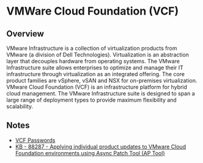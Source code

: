 # VMWare Cloud Foundation (VCF)

## Overview

VMware Infrastructure is a collection of virtualization products from VMware (a division of Dell Technologies). Virtualization is an abstraction layer that decouples hardware from operating systems. The VMware Infrastructure suite allows enterprises to optimize and manage their IT infrastructure through virtualization as an integrated offering. The core product families are vSphere, vSAN and NSX for on-premises virtualization. VMware Cloud Foundation (VCF) is an infrastructure platform for hybrid cloud management. The VMware Infrastructure suite is designed to span a large range of deployment types to provide maximum flexibility and scalability. 

## Notes

- [VCF Passwords](./vcf_passwords.md)
- [KB - 88287 - Applying individual product updates to VMware Cloud Foundation environments using Async Patch Tool (AP Tool)](https://kb.vmware.com/s/article/88287)